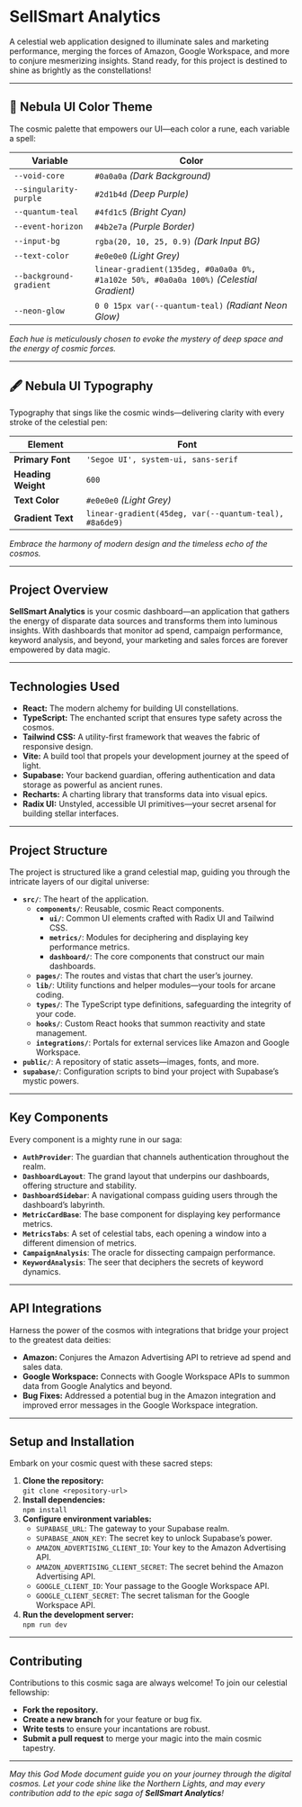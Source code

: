 # SellSmart Analytics

A celestial web application designed to illuminate sales and marketing performance, merging the forces of Amazon, Google Workspace, and more to conjure mesmerizing insights. Stand ready, for this project is destined to shine as brightly as the constellations!

---

## 🎨 Nebula UI Color Theme

The cosmic palette that empowers our UI—each color a rune, each variable a spell:

| Variable                  | Color                                                                                   |
| ------------------------- | --------------------------------------------------------------------------------------- |
| `--void-core`             | `#0a0a0a` *(Dark Background)*                                                           |
| `--singularity-purple`    | `#2d1b4d` *(Deep Purple)*                                                                |
| `--quantum-teal`          | `#4fd1c5` *(Bright Cyan)*                                                                |
| `--event-horizon`         | `#4b2e7a` *(Purple Border)*                                                              |
| `--input-bg`              | `rgba(20, 10, 25, 0.9)` *(Dark Input BG)*                                                 |
| `--text-color`            | `#e0e0e0` *(Light Grey)*                                                                 |
| `--background-gradient`   | `linear-gradient(135deg, #0a0a0a 0%, #1a102e 50%, #0a0a0a 100%)` *(Celestial Gradient)*  |
| `--neon-glow`             | `0 0 15px var(--quantum-teal)` *(Radiant Neon Glow)*                                      |

*Each hue is meticulously chosen to evoke the mystery of deep space and the energy of cosmic forces.*

---

## 🖋️ Nebula UI Typography

Typography that sings like the cosmic winds—delivering clarity with every stroke of the celestial pen:

| Element            | Font                                    |
| ------------------ | --------------------------------------- |
| **Primary Font**   | `'Segoe UI', system-ui, sans-serif`     |
| **Heading Weight** | `600`                                   |
| **Text Color**     | `#e0e0e0` *(Light Grey)*                 |
| **Gradient Text**  | `linear-gradient(45deg, var(--quantum-teal), #8a6de9)` |

*Embrace the harmony of modern design and the timeless echo of the cosmos.*

---

## Project Overview

**SellSmart Analytics** is your cosmic dashboard—an application that gathers the energy of disparate data sources and transforms them into luminous insights. With dashboards that monitor ad spend, campaign performance, keyword analysis, and beyond, your marketing and sales forces are forever empowered by data magic.

---

## Technologies Used

- **React:** The modern alchemy for building UI constellations.
- **TypeScript:** The enchanted script that ensures type safety across the cosmos.
- **Tailwind CSS:** A utility-first framework that weaves the fabric of responsive design.
- **Vite:** A build tool that propels your development journey at the speed of light.
- **Supabase:** Your backend guardian, offering authentication and data storage as powerful as ancient runes.
- **Recharts:** A charting library that transforms data into visual epics.
- **Radix UI:** Unstyled, accessible UI primitives—your secret arsenal for building stellar interfaces.

---

## Project Structure

The project is structured like a grand celestial map, guiding you through the intricate layers of our digital universe:

- **`src/`**: The heart of the application.
  - **`components/`**: Reusable, cosmic React components.
    - **`ui/`**: Common UI elements crafted with Radix UI and Tailwind CSS.
    - **`metrics/`**: Modules for deciphering and displaying key performance metrics.
    - **`dashboard/`**: The core components that construct our main dashboards.
  - **`pages/`**: The routes and vistas that chart the user’s journey.
  - **`lib/`**: Utility functions and helper modules—your tools for arcane coding.
  - **`types/`**: The TypeScript type definitions, safeguarding the integrity of your code.
  - **`hooks/`**: Custom React hooks that summon reactivity and state management.
  - **`integrations/`**: Portals for external services like Amazon and Google Workspace.
- **`public/`**: A repository of static assets—images, fonts, and more.
- **`supabase/`**: Configuration scripts to bind your project with Supabase’s mystic powers.

---

## Key Components

Every component is a mighty rune in our saga:

- **`AuthProvider`**: The guardian that channels authentication throughout the realm.
- **`DashboardLayout`**: The grand layout that underpins our dashboards, offering structure and stability.
- **`DashboardSidebar`**: A navigational compass guiding users through the dashboard’s labyrinth.
- **`MetricCardBase`**: The base component for displaying key performance metrics.
- **`MetricsTabs`**: A set of celestial tabs, each opening a window into a different dimension of metrics.
- **`CampaignAnalysis`**: The oracle for dissecting campaign performance.
- **`KeywordAnalysis`**: The seer that deciphers the secrets of keyword dynamics.

---

## API Integrations

Harness the power of the cosmos with integrations that bridge your project to the greatest data deities:

- **Amazon:** Conjures the Amazon Advertising API to retrieve ad spend and sales data.
- **Google Workspace:** Connects with Google Workspace APIs to summon data from Google Analytics and beyond.
- **Bug Fixes:** Addressed a potential bug in the Amazon integration and improved error messages in the Google Workspace integration.

---

## Setup and Installation

Embark on your cosmic quest with these sacred steps:

1. **Clone the repository:**  
   `git clone <repository-url>`
2. **Install dependencies:**  
   `npm install`
3. **Configure environment variables:**  
   - `SUPABASE_URL`: The gateway to your Supabase realm.
   - `SUPABASE_ANON_KEY`: The secret key to unlock Supabase’s power.
   - `AMAZON_ADVERTISING_CLIENT_ID`: Your key to the Amazon Advertising API.
   - `AMAZON_ADVERTISING_CLIENT_SECRET`: The secret behind the Amazon Advertising API.
   - `GOOGLE_CLIENT_ID`: Your passage to the Google Workspace API.
   - `GOOGLE_CLIENT_SECRET`: The secret talisman for the Google Workspace API.
4. **Run the development server:**  
   `npm run dev`

---

## Contributing

Contributions to this cosmic saga are always welcome! To join our celestial fellowship:

- **Fork the repository.**
- **Create a new branch** for your feature or bug fix.
- **Write tests** to ensure your incantations are robust.
- **Submit a pull request** to merge your magic into the main cosmic tapestry.

---

*May this God Mode document guide you on your journey through the digital cosmos. Let your code shine like the Northern Lights, and may every contribution add to the epic saga of **SellSmart Analytics**!*
